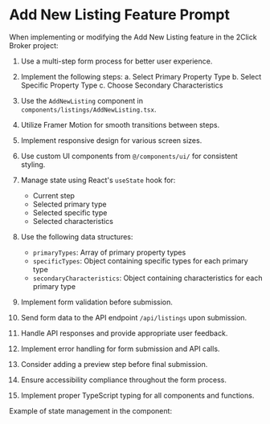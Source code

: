 # Add New Listing Feature Prompt

When implementing or modifying the Add New Listing feature in the 2Click Broker project:

1. Use a multi-step form process for better user experience.

2. Implement the following steps:
   a. Select Primary Property Type
   b. Select Specific Property Type
   c. Choose Secondary Characteristics

3. Use the `AddNewListing` component in `components/listings/AddNewListing.tsx`.

4. Utilize Framer Motion for smooth transitions between steps.

5. Implement responsive design for various screen sizes.

6. Use custom UI components from `@/components/ui/` for consistent styling.

7. Manage state using React's `useState` hook for:
   - Current step
   - Selected primary type
   - Selected specific type
   - Selected characteristics

8. Use the following data structures:
   - `primaryTypes`: Array of primary property types
   - `specificTypes`: Object containing specific types for each primary type
   - `secondaryCharacteristics`: Object containing characteristics for each primary type

9. Implement form validation before submission.

10. Send form data to the API endpoint `/api/listings` upon submission.

11. Handle API responses and provide appropriate user feedback.

12. Implement error handling for form submission and API calls.

13. Consider adding a preview step before final submission.

14. Ensure accessibility compliance throughout the form process.

15. Implement proper TypeScript typing for all components and functions.

Example of state management in the component:

